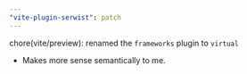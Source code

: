 ```yaml
---
"vite-plugin-serwist": patch
---
```


chore(vite/preview): renamed the `frameworks` plugin to `virtual`

- Makes more sense semantically to me.